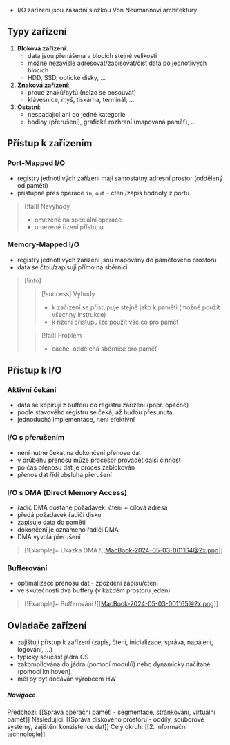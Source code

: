 
- I/O zařízení jsou zásadní složkou Von Neumannovi architektury
## Typy zařízení
1. **Bloková zařízení**:
	- data jsou přenášena v blocích stejné velikosti
	- možné nezávisle adresovat/zapisovat/číst data po jednotlivých blocích
	- HDD, SSD, optické disky, ...
2. **Znaková zařízení**:
	- proud znaků/bytů (nelze se posouvat)
	- klávesnice, myš, tiskárna, terminál, ...
3. **Ostatní**:
	- nespadající ani do jedné kategorie
	- hodiny (přerušení), grafické rozhraní (mapovaná paměť), ...

## Přístup k zařízením
### Port-Mapped I/O
- registry jednotlivých zařízení mají samostatný adresní prostor (oddělený od paměti)
- přístupné přes operace `in`, `out` - čtení/zápis hodnoty z portu
>[!fail] Nevýhody
>- omezené na speciální operace
>- omezené řízení přístupu

### Memory-Mapped I/O
- registry jednotlivých zařízení jsou mapovány do paměťového prostoru
- data se čtou/zapisují přímo na sběrnici
>[!info] 
>>[!success] Výhody
>>- k začízení se přistupuje stejně jako k paměti (možné použít všechny instrukce)
>>- k řízení přístupu lze použít vše co pro paměť
>
>
>>[!fail] Problém
>>- cache, oddělená sběrnice pro paměť

## Přístup k I/O
### Aktivní čekání
- data se kopírují z bufferu do registru zařízení (popř. opačně)
- podle stavového registru se čeká, až budou přesunuta
- jednoduchá implementace, není efektivní

### I/O s přerušením
- není nutné čekat na dokončení přenosu dat
- v průběhu přenosu může procesor provádět další činnost
- po čas přenosu dat je proces zablokován
- přenos dat řídí obsluha přerušení

### I/O s DMA (Direct Memory Access)
- řadič DMA dostane požadavek: čtení + cílová adresa
- předá požadavek řadiči disku
- zapisuje data do paměti
- dokončení je oznámeno řadiči DMA
- DMA vyvolá přerušení
>[!Example]+ Ukázka DMA
>![[MacBook-2024-05-03-001164@2x.png]]

### Bufferování
- optimalizace přenosu dat - zpoždění zápisu/čtení
- ve skutečnosti dva buffery (v každém prostoru jeden)
>[!Example]+ Bufferování
>![[MacBook-2024-05-03-001165@2x.png]]


## Ovladače zařízení
- zajišťují přístup k zařízení (zápis, čtení, inicializace, správa, napájení, logování, ...)
- typicky součást jádra OS
- zakompilována do jádra (pomocí modulů) nebo dynamicky načítané (pomocí knihoven)
- měl by být dodáván výrobcem HW

##### Navigace
Předchozí: [[Správa operační paměti - segmentace, stránkování, virtuální paměť]]
Následující: [[Správa diskového prostoru - oddíly, souborové systémy, zajištění konzistence dat]]
Celý okruh: [[2. Informační technologie]]